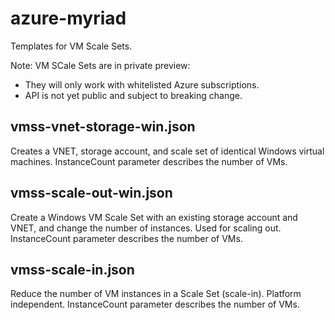 # azure-myriad
Templates for VM Scale Sets. 

Note: VM SCale Sets are in private preview:
- They will only work with whitelisted Azure subscriptions.
- API is not yet public and subject to breaking change.

## vmss-vnet-storage-win.json

Creates a VNET, storage account, and scale set of identical Windows virtual machines.
InstanceCount parameter describes the number of VMs.

## vmss-scale-out-win.json

Create a Windows VM Scale Set with an existing storage account and VNET, and change the number of instances. Used for scaling out.
InstanceCount parameter describes the number of VMs.

## vmss-scale-in.json

Reduce the number of VM instances in a Scale Set (scale-in). Platform independent.
InstanceCount parameter describes the number of VMs.
